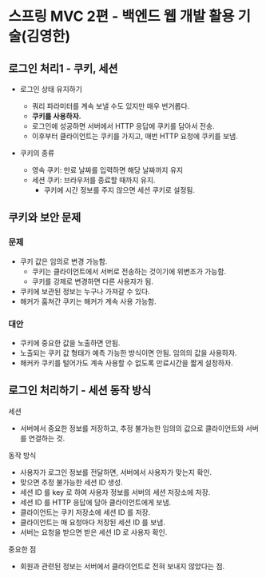 # 스프링 MVC 2편 - 백엔드 웹 개발 활용 기술(김영한)
## 로그인 처리1 - 쿠키, 세션
- 로그인 상태 유지하기
  - 쿼리 파라미터를 계속 보낼 수도 있지만 매우 번거롭다. 
  - **쿠키를 사용하자.**
  - 로그인에 성공하면 서버에서 HTTP 응답에 쿠키를 담아서 전송. 
  - 이후부터 클라이언트는 쿠키를 가지고, 매번 HTTP 요청에 쿠키를 보냄.

- 쿠키의 종류
  - 영속 쿠키: 만료 날짜를 입력하면 해당 날짜까지 유지
  - 세션 쿠키: 브라우저를 종료할 때까지 유지. 
    - 쿠키에 시간 정보를 주지 않으면 세션 쿠키로 설정됨.

## 쿠키와 보안 문제
### 문제
- 쿠키 값은 임의로 변경 가능함.
  - 쿠키는 클라이언트에서 서버로 전송하는 것이기에 위변조가 가능함.
  - 쿠키를 강제로 변경하면 다른 사용자가 됨.
- 쿠키에 보관된 정보는 누구나 가져갈 수 있다.
- 해커가 훔쳐간 쿠키는 해커가 계속 사용 가능함.

### 대안
- 쿠키에 중요한 값을 노출하면 안됨.
- 노출되는 쿠키 값 형태가 예측 가능한 방식이면 안됨. 임의의 값을 사용하자.
- 해커카 쿠키를 털어가도 계속 사용할 수 없도록 만료시간을 짧게 설정하자.

## 로그인 처리하기 - 세션 동작 방식
세션
- 서버에서 중요한 정보를 저장하고, 추정 불가능한 임의의 값으로 클라이언트와 서버를 연결하는 것.

동작 방식
- 사용자가 로그인 정보를 전달하면, 서버에서 사용자가 맞는지 확인.
- 맞으면 추정 불가능한 세션 ID 생성.
- 세션 ID 를 key 로 하여 사용자 정보를 서버의 세션 저장소에 저장.
- 세션 ID 를 HTTP 응답에 담아 클라이언트에게 보냄.
- 클라이언트는 쿠키 저장소에 세션 ID 를 저장.
- 클라이언트는 매 요청마다 저장된 세션 ID 를 보냄.
- 서버는 요청을 받으면 받은 세션 ID 로 사용자 확인.

중요한 점
- 회원과 관련된 정보는 서버에서 클라이언트로 전혀 보내지 않았다는 점.
